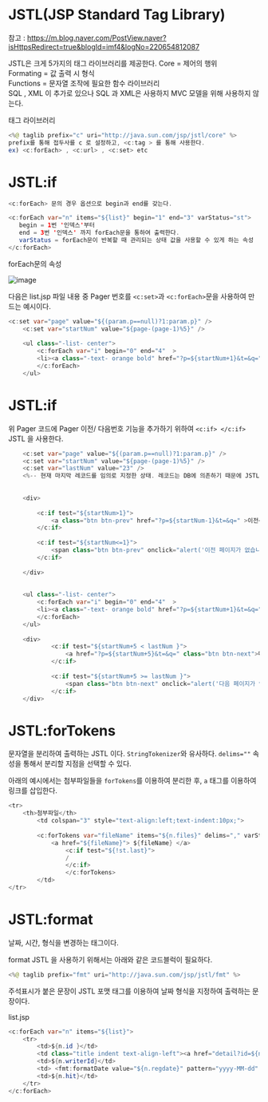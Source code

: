 # JSTL(JSP Standard Tag Library)

참고 : https://m.blog.naver.com/PostView.naver?isHttpsRedirect=true&blogId=imf4&logNo=220654812087

JSTL은 크게 5가지의 태그 라이브러리를 제공한다.
Core = 제어의 행위    
Formating = 값 출력 시 형식    
Functions = 문자열 조작에 필요한 함수 라이브러리    
SQL , XML 이 추가로 있으나 SQL 과 XML은 사용하지 MVC 모델을 위해 사용하지 않는다.
    
태그 라이브러리

```java
<%@ taglib prefix="c" uri="http://java.sun.com/jsp/jstl/core" %>
prefix를 통해 접두사를 c 로 설정하고, <c:tag > 를 통해 사용한다.
ex) <c:forEach> , <c:url> , <c:set> etc

```

# JSTL:if

```java
<c:forEach> 문의 경우 옵션으로 begin과 end를 갖는다.

<c:forEach var="n" items="${list}" begin="1" end="3" varStatus="st">
   begin = 1번 '인덱스'부터
   end = 3번 '인덱스' 까지 forEach문을 통하여 출력한다. 
   varStatus = forEach문이 반복할 때 관리되는 상태 값을 사용할 수 있게 하는 속성
</c:forEach>
```
forEach문의 속성

![image](https://user-images.githubusercontent.com/62749021/205440412-f7546281-f79f-4b99-be1f-8d45952eda72.png)

다음은 list.jsp 파일 내용 중 Pager 번호를 ```<c:set>```과 ```<c:forEach>```문을 사용하여 만드는 예시이다.
```java
<c:set var="page" value="${(param.p==null)?1:param.p}" />
	<c:set var="startNum" value="${page-(page-1)%5}" />
	
	<ul class="-list- center">
		<c:forEach var="i" begin="0" end="4"  >
		<li><a class="-text- orange bold" href="?p=${startNum+1}&t=&q=" >${startNum+i}</a></li>
		</c:forEach>
	</ul>
 ```

# JSTL:if

위 Pager 코드에 Pager 이전/ 다음번호 기능을 추가하기 위하여 ```<c:if> </c:if>``` JSTL 을 사용한다.

```java
	<c:set var="page" value="${(param.p==null)?1:param.p}" />
	<c:set var="startNum" value="${page-(page-1)%5}" />
	<c:set var="lastNum" value="23" />
	<%-- 현재 마지막 레코드를 임의로 지정한 상태. 레코드는 DB에 의존하기 때문에 JSTL로 완성할 수 없어 임의로 지정하였다. --%>
	
	
	<div>
		
		<c:if test="${startNum>1}">
			<a class="btn btn-prev" href="?p=${startNum-1}&t=&q=" >이전</a>
		</c:if>
		
		<c:if test="${startNum<=1}">
			<span class="btn btn-prev" onclick="alert('이전 페이지가 없습니다.');">이전</span>
		</c:if>
		
	</div>
	
	
	<ul class="-list- center">
		<c:forEach var="i" begin="0" end="4"  >
		<li><a class="-text- orange bold" href="?p=${startNum+1}&t=&q=" >${startNum+i}</a></li>
		</c:forEach>
	</ul>
	
	<div>
			<c:if test="${startNum+5 < lastNum }">
				<a href="?p=${startNum+5}&t=&q=" class="btn btn-next">다음</a>
			</c:if>
			
			<c:if test="${startNum+5 >= lastNum }">
				<span class="btn btn-next" onclick="alert('다음 페이지가 없습니다.');">다음</span>
			</c:if>
	</div>
```

# JSTL:forTokens
문자열을 분리하여 출력하는 JSTL 이다. ```StringTokenizer```와 유사하다.
```delims=""``` 속성을 통해서 분리할 지점을 선택할 수 있다.

아래의 예시에서는 첨부파일들을 ```forTokens```를 이용하여 분리한 후, ```a``` 태그를 이용하여 링크를 삽입한다.

```java
<tr>
	<th>첨부파일</th>
		<td colspan="3" style="text-align:left;text-indent:10px;">
		
		<c:forTokens var="fileName" items="${n.files}" delims="," varStatus="st" >
			<a href="${fileName}"> ${fileName} </a>
				<c:if test="${!st.last}">
				/
				</c:if>
				</c:forTokens>							
		</td>
</tr>
```

# JSTL:format
날짜, 시간,  형식을 변경하는 태그이다.       

format JSTL 을 사용하기 위해서는 아래와 같은 코드블럭이 필요하다.
```java
<%@ taglib prefix="fmt" uri="http://java.sun.com/jsp/jstl/fmt" %>
```
    
주석표시가 붙은 문장이 JSTL 포맷 태그를 이용하여 날짜 형식을 지정하여 출력하는 문장이다.

list.jsp
```java
<c:forEach var="n" items="${list}">	
	<tr>
		<td>${n.id }</td>
		<td class="title indent text-align-left"><a href="detail?id=${n.id}">${n.title}</a></td>
		<td>${n.writerId}</td>
		<td> <fmt:formatDate value="${n.regdate}" pattern="yyyy-MM-dd" /> </td> <%-- 이 문장 --%>
		<td>${n.hit}</td>
	</tr> 
</c:forEach>
```


